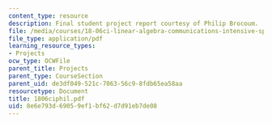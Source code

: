 ```yaml
---
content_type: resource
description: Final student project report courtesy of Philip Brocoum.
file: /media/courses/18-06ci-linear-algebra-communications-intensive-spring-2004/8e6e793d69059ef1bf62d7d91eb7de08_1806ciphil.pdf
file_type: application/pdf
learning_resource_types:
- Projects
ocw_type: OCWFile
parent_title: Projects
parent_type: CourseSection
parent_uid: de3df049-521c-7063-56c9-8fdb65ea58aa
resourcetype: Document
title: 1806ciphil.pdf
uid: 8e6e793d-6905-9ef1-bf62-d7d91eb7de08
---
```

